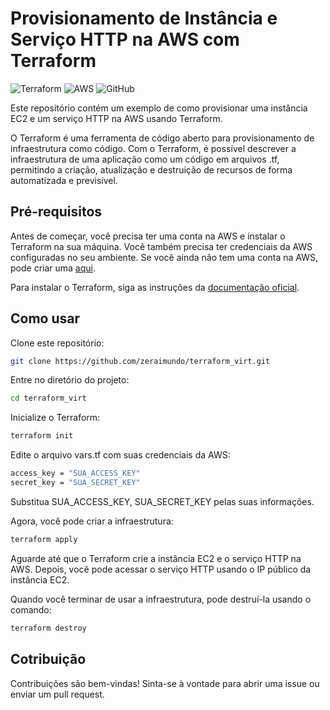 # Provisionamento de Instância e Serviço HTTP na AWS com Terraform

![Terraform](https://img.shields.io/badge/Terraform-v1.0.7-blue?logo=terraform)
![AWS](https://img.shields.io/badge/AWS-EC2-orange?logo=amazon-aws)
![GitHub](https://img.shields.io/badge/GitHub-zeraimundo-lightgrey?logo=github)

Este repositório contém um exemplo de como provisionar uma instância EC2 e um serviço HTTP na AWS usando Terraform. 

O Terraform é uma ferramenta de código aberto para provisionamento de infraestrutura como código. Com o Terraform, é possível descrever a infraestrutura de uma aplicação como um código em arquivos .tf, permitindo a criação, atualização e destruição de recursos de forma automatizada e previsível.

## Pré-requisitos

Antes de começar, você precisa ter uma conta na AWS e instalar o Terraform na sua máquina. Você também precisa ter credenciais da AWS configuradas no seu ambiente. Se você ainda não tem uma conta na AWS, pode criar uma [aqui](https://aws.amazon.com/pt/free/).

Para instalar o Terraform, siga as instruções da [documentação oficial](https://learn.hashicorp.com/tutorials/terraform/install-cli).

## Como usar

Clone este repositório:

```bash
git clone https://github.com/zeraimundo/terraform_virt.git
```

Entre no diretório do projeto:

```bash
cd terraform_virt
```

Inicialize o Terraform:

```bash
terraform init
```

Edite o arquivo vars.tf com suas credenciais da AWS:

```bash
access_key = "SUA_ACCESS_KEY"
secret_key = "SUA_SECRET_KEY"
```

Substitua SUA_ACCESS_KEY, SUA_SECRET_KEY pelas suas informações.

Agora, você pode criar a infraestrutura:

```bash
terraform apply
```

Aguarde até que o Terraform crie a instância EC2 e o serviço HTTP na AWS. Depois, você pode acessar o serviço HTTP usando o IP público da instância EC2.

Quando você terminar de usar a infraestrutura, pode destruí-la usando o comando:

```bash
terraform destroy
```

## Cotribuição

Contribuições são bem-vindas! Sinta-se à vontade para abrir uma issue ou enviar um pull request.

